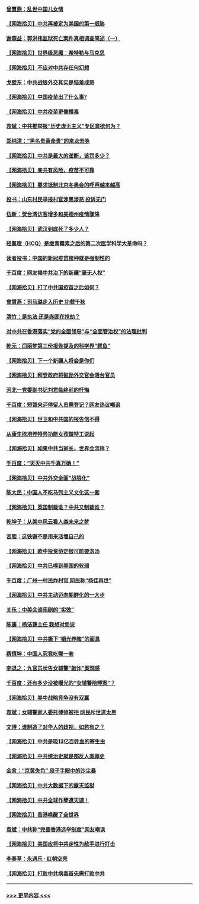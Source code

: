 #### [曾慧燕：乱世中国儿女情](../pages/nsc993/n12887931.md?t=04191002) 
#### [【网海拾贝】中共再被定为美国的第一威胁](../pages/nsc993/n12887580.md?t=04191002) 
#### [谢燕益：郭洪伟监狱死亡案件真相调查简述（一）](../pages/nsc993/n12885648.md?t=04191002) 
#### [【网海拾贝】世界级恶魔：希特勒与马克思](../pages/nsc993/n12884062.md?t=04191002) 
#### [【网海拾贝】不应对中共存任何幻想](../pages/nsc993/n12881460.md?t=04191002) 
#### [戈壁东：中共战狼外交其实是恼羞成怒](../pages/nsc993/n12880392.md?t=04191002) 
#### [【网海拾贝】中国疫苗出了什么事?](../pages/nsc993/n12879124.md?t=04191002) 
#### [【网海拾贝】中共疫苗更像播毒](../pages/nsc993/n12876631.md?t=04191002) 
#### [袁斌：中共推举报“历史虚无主义”专区意欲何为？](../pages/nsc993/n12876530.md?t=04191002) 
#### [郑纯清：“黑名贵黄命贵”的来龙去脉](../pages/nsc993/n12875589.md?t=04191002) 
#### [【网海拾贝】中共是最大的垄断，该罚多少？](../pages/nsc993/n12874006.md?t=04191002) 
#### [【网海拾贝】亲共有风险，疫苗不可靠](../pages/nsc993/n12872224.md?t=04191002) 
#### [【网海拾贝】要求抵制北京冬奥会的呼声越来越高](../pages/nsc993/n12868962.md?t=04191002) 
#### [投书：山东村民举报村官涉黑涉恶 投诉无门](../pages/nsc993/n12869726.md?t=04191002) 
#### [伍新：贺台湾访客增多和美德州疫情骤降](../pages/nsc993/n12865651.md?t=04191002) 
#### [【网海拾贝】武汉到底死了多少人？](../pages/nsc993/n12863707.md?t=04191002) 
#### [羟氯喹（HCQ）是继青霉素之后的第二次医学科学大革命吗？](../pages/nsc993/n12638564.md?t=04191002) 
#### [读者投书：中国的新冠疫苗接种就是强制性的](../pages/nsc993/n12859932.md?t=04191002) 
#### [千百度：网友揭中共治下的新疆“毫无人权”](../pages/nsc993/n12858385.md?t=04191002) 
#### [【网海拾贝】打了中共国疫苗之后如何？](../pages/nsc993/n12857866.md?t=04191002) 
#### [曾慧燕：司马璐走入历史 功载千秋](../pages/nsc993/n12856996.md?t=04191002) 
#### [清竹：是执法 还是赤匪在抢劫？](../pages/nsc993/n12856952.md?t=04191002) 
#### [对中共在香港落实“党的全面领导”与“全面管治权”的法理批判](../pages/nsc993/n12856929.md?t=04191002) 
#### [乾元：闫丽梦第三份报告提及的科学界“鳄鱼”](../pages/nsc993/n12855985.md?t=04191002) 
#### [【网海拾贝】下一个新疆人将会是你们](../pages/nsc993/n12855864.md?t=04191002) 
#### [【网海拾贝】拜登政府将鼓励外交官会晤台官员](../pages/nsc993/n12853615.md?t=04191002) 
#### [河北一党委副书记刘君临终前的忏悔](../pages/nsc993/n12849420.md?t=04191002) 
#### [千百度：短暂来沪停留人员需登记？网友热议嘲讽](../pages/nsc993/n12853497.md?t=04191002) 
#### [【网海拾贝】世卫和中共国的报告信不得](../pages/nsc993/n12850902.md?t=04191002) 
#### [从康生欲培养特异功能女孩做特工说起](../pages/nsc993/n12849289.md?t=04191002) 
#### [【网海拾贝】如果中共当家长，世界会怎样？](../pages/nsc993/n12848436.md?t=04191002) 
#### [千百度：“天灭中共千真万确！”](../pages/nsc993/n12845659.md?t=04191002) 
#### [【网海拾贝】中共外交全面“战狼化”](../pages/nsc993/n12845607.md?t=04191002) 
#### [陈大民：中国人不吃马列主义文化这一套](../pages/nsc993/n12842496.md?t=04191002) 
#### [【网海拾贝】英国制裁谁？中共又制裁谁？](../pages/nsc993/n12840909.md?t=04191002) 
#### [乾坤子：从美中风云看人类未来之梦](../pages/nsc993/n12840590.md?t=04191002) 
#### [苦胆：这铁锹不是用来活埋自己的](../pages/nsc993/n12839512.md?t=04191002) 
#### [【网海拾贝】欧中投资协定很可能要泡汤](../pages/nsc993/n12835122.md?t=04191002) 
#### [【网海拾贝】中共已嗅到美国的软弱](../pages/nsc993/n12832411.md?t=04191002) 
#### [千百度：广州一村民炸村官 网民称“杨佳再世”](../pages/nsc993/n12832380.md?t=04191002) 
#### [【网海拾贝】中共主动迈向朝鲜化的一大步](../pages/nsc993/n12829887.md?t=04191002) 
#### [关乐：中美会谈闹剧的“实效”](../pages/nsc993/n12826698.md?t=04191002) 
#### [陈康：杨洁篪主任  我想对您说](../pages/nsc993/n12826609.md?t=04191002) 
#### [【网海拾贝】中共撕下“韬光养晦”的面具](../pages/nsc993/n12826459.md?t=04191002) 
#### [蔡慎坤：中国人究竟吃哪一套](../pages/nsc993/n12826010.md?t=04191002) 
#### [李退之：九官员状告女辅警“敲诈”案观感](../pages/nsc993/n12823984.md?t=04191002) 
#### [千百度：还有多少没被曝光的“女辅警陪睡案”？](../pages/nsc993/n12822136.md?t=04191002) 
#### [【网海拾贝】美中战略竞争没有双赢](../pages/nsc993/n12822105.md?t=04191002) 
#### [袁斌：女辅警家人委托律师被拒 网民斥世道太黑](../pages/nsc993/n12822004.md?t=04191002) 
#### [文博：谁制造了对华人的歧视，如若有之？](../pages/nsc993/n12821635.md?t=04191002) 
#### [【网海拾贝】中共是吸13亿百姓血的寄生虫](../pages/nsc993/n12819191.md?t=04191002) 
#### [【网海拾贝】中共统治史就是部反人类罪史](../pages/nsc993/n12816738.md?t=04191002) 
#### [金言：“京黄失色” 段子手眼中的沙尘暴](../pages/nsc993/n12815700.md?t=04191002) 
#### [【网海拾贝】中共大数据下的露天监狱](../pages/nsc993/n12811075.md?t=04191002) 
#### [【网海拾贝】中共全球作孽遭天谴！](../pages/nsc993/n12810258.md?t=04191002) 
#### [【网海拾贝】香港唤醒了全世界](../pages/nsc993/n12809100.md?t=04191002) 
#### [袁斌：中共称“完善香港选举制度”网友嘲讽](../pages/nsc993/n12808994.md?t=04191002) 
#### [【网海拾贝】美国应将中共定性为敌手进行打击](../pages/nsc993/n12806870.md?t=04191002) 
#### [李春草：永遇乐 · 红朝空壳](../pages/nsc993/n12805365.md?t=04191002) 
#### [【网海拾贝】打败中共病毒首先需打败中共](../pages/nsc993/n12803930.md?t=04191002) 

----
#### [ >>> 更早内容 <<< ](../indexes/nsc993-earlier.md)

